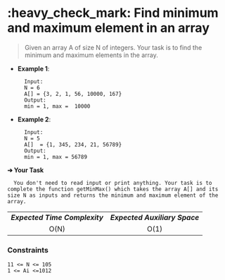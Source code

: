 <h1>:heavy_check_mark: Find minimum and maximum element in an array</h1>
<blockquote>Given an array A of size N of integers. Your task is to find the minimum and maximum elements in the array.</blockquote>

* **Example 1**:<br>

        Input:
        N = 6
        A[] = {3, 2, 1, 56, 10000, 167}
        Output:
        min = 1, max =  10000

* **Example 2**:<br>

        Input:
        N = 5
        A[]  = {1, 345, 234, 21, 56789}
        Output:
        min = 1, max = 56789

**➔ Your Task**

      You don't need to read input or print anything. Your task is to complete the function getMinMax() which takes the array A[] and its size N as inputs and returns the minimum and maximum element of the array.

<table align="center">
      <tr><td><em><b>Expected Time Complexity</td> <td><em><b>Expected Auxiliary Space</td></tr>
      <tr><td align="center">O(N)</td> <td align="center">O(1)</td></tr>
</table>

### **Constraints** 
    11 <= N <= 105
    1 <= Ai <=1012